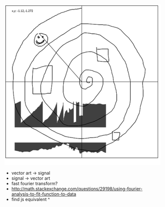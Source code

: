 ![example](https://github.com/olewhalehunter/mercurium/blob/master/polarexample.png?raw=true)

* vector art -> signal
* signal -> vector art
* fast fourier transform?
* http://math.stackexchange.com/questions/29198/using-fourier-analysis-to-fit-function-to-data
* find js equivalent ^ 